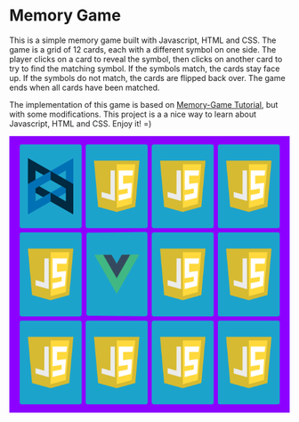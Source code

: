 # Memory Game

This is a simple memory game built with Javascript, HTML and CSS. The game is a grid of 12 cards, each with a different symbol on one side. The player clicks on a card to reveal the symbol, then clicks on another card to try to find the matching symbol. If the symbols match, the cards stay face up. If the symbols do not match, the cards are flipped back over. The game ends when all cards have been matched.

The implementation of this game is based on [Memory-Game Tutorial](https://github.com/code-sketch/memory-game/), but with some modifications. This project is a a nice way to learn about Javascript, HTML and CSS. Enjoy it! =)
<div align="center">

![screenshot](./docs/static/screenshot.png)

</div>